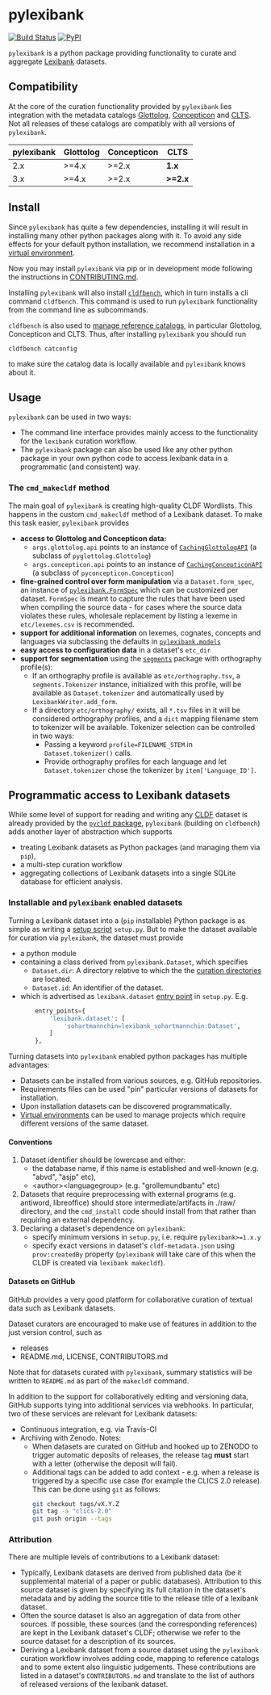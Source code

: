 # pylexibank

[![Build Status](https://github.com/lexibank/pylexibank/workflows/tests/badge.svg)](https://github.com/lexibank/pylexibank/actions?query=workflow%3Atests)
[![PyPI](https://img.shields.io/pypi/v/pylexibank.svg)](https://pypi.org/project/pylexibank)

`pylexibank` is a python package providing functionality to curate and aggregate
[Lexibank](https://github.com/lexibank/lexibank) datasets.


## Compatibility

At the core of the curation functionality provided by `pylexibank` lies integration
with the metadata catalogs [Glottolog](https://glottolog.org), 
[Concepticon](https://concepticon.clld.org) and [CLTS](https://clts.clld.org).
Not all releases of these catalogs are compatibly with all versions of 
`pylexibank`.

pylexibank | Glottolog | Concepticon | CLTS
--- | --- | --- | ---
2.x | \>=4.x | \>=2.x | **1.x**
3.x | \>=4.x | \>=2.x | **\>=2.x**


## Install

Since `pylexibank` has quite a few dependencies, installing it will result in installing
many other python packages along with it. To avoid any side effects for your default
python installation, we recommend installation in a
[virtual environment](https://virtualenv.pypa.io/en/stable/).

Now you may install `pylexibank` via pip or in development mode following the instructions
in [CONTRIBUTING.md](CONTRIBUTING.md).

Installing `pylexibank` will also install [`cldfbench`](https://github.com/cldf/cldfbench), which in turn installs a cli command `cldfbench`. This command is used
to run `pylexibank` functionality from the command line as subcommands.

`cldfbench` is also used to [manage reference catalogs](https://github.com/cldf/cldfbench/#catalogs), in particular Glottolog,
Concepticon and CLTS. Thus, after installing `pylexibank` you should run
```shell script
cldfbench catconfig
```
to make sure the catalog data is locally available and `pylexibank` knows about it.


## Usage

`pylexibank` can be used in two ways:
- The command line interface provides mainly access to the functionality for the `lexibank`
  curation workflow.
- The `pylexibank` package can also be used like any other python package in your own
  python code to access lexibank data in a programmatic (and consistent) way.


### The `cmd_makecldf` method

The main goal of `pylexibank` is creating high-quality CLDF Wordlists. This
happens in the custom `cmd_makecldf` method of a Lexibank dataset. To make this task
easier, `pylexibank` provides
- **access to Glottolog and Concepticon data:**
  - `args.glottolog.api` points to an instance of [`CachingGlottologAPI`](https://github.com/cldf/cldfbench/blob/f373855e3b9cde029578e77c26136f0df26a82fa/src/cldfbench/catalogs.py#L10-L40) (a subclass of `pyglottolog.Glottolog`)
  - `args.concepticon.api` points to an instance of [`CachingConcepticonAPI`](https://github.com/cldf/cldfbench/blob/f373855e3b9cde029578e77c26136f0df26a82fa/src/cldfbench/catalogs.py#L48-L51) (a subclass of `pyconcepticon.Concepticon`)
- **fine-grained control over form manipulation** via a `Dataset.form_spec`, an instance
  of [`pylexibank.FormSpec`](src/pylexibank/forms.py) which can be customized per
  dataset. `FormSpec` is meant to capture the rules that have been used when compiling
  the source data - for cases where the source data violates these rules, wholesale
  replacement by listing a lexeme in `etc/lexemes.csv` is recommended.
- **support for additional information** on lexemes, cognates, concepts and languages via
  subclassing the defaults in [`pylexibank.models`](src/pylexibank/models.py)
- **easy access to configuration data** in a dataset's `etc_dir`
- **support for segmentation** using the [`segments`](https:pypi.org/project/segments)
  package with orthography profile(s):
  - If an orthography profile is available as `etc/orthography.tsv`, a `segments.Tokenizer`
    instance, initialized with this profile, will be available as `Dataset.tokenizer`
    and automatically used by `LexibankWriter.add_form`.
  - If a directory `etc/orthography/` exists, all `*.tsv` files in it will be considered
    orthography profiles, and a `dict` mapping filename stem to tokenizer will be available. Tokenizer
    selection can be controlled in two ways:
    - Passing a keyword `profile=FILENAME_STEM` in `Dataset.tokenizer()` calls.
    - Provide orthography profiles for each language and let `Dataset.tokenizer`
      chose the tokenizer by `item['Language_ID']`.


## Programmatic access to Lexibank datasets

While some level of support for reading and writing any [CLDF](https://cldf.clld.org) dataset is already provided by the [`pycldf` package](https://pypi.org/projects/pycldf), `pylexibank` (building on `cldfbench`) adds another layer of abstraction which supports 
- treating Lexibank datasets as Python packages (and managing them via `pip`),
- a multi-step curation workflow
- aggregating collections of Lexibank datasets into a single SQLite database for efficient analysis.


### Installable and `pylexibank` enabled datasets

Turning a Lexibank dataset into a (`pip` installable) Python package is as simple as writing a [setup script](https://docs.python.org/3/distutils/setupscript.html) `setup.py`.
But to make the dataset available for curation via `pylexibank`, the dataset must provide 
- a python module 
- containing a class derived from `pylexibank.Dataset`, which specifies
  - `Dataset.dir`: A directory relative to which the the [curation directories](dataset.md) are located.
  - `Dataset.id`: An identifier of the dataset.
- which is advertised as `lexibank.dataset` [entry point](https://packaging.python.org/specifications/entry-points/) in `setup.py`. E.g.
  ```python
      entry_points={
          'lexibank.dataset': [
              'sohartmannchin=lexibank_sohartmannchin:Dataset',
          ]
      },
  ```

Turning datasets into `pylexibank` enabled python packages has multiple advantages:
- Datasets can be installed from various sources, e.g. GitHub repositories.
- Requirements files can be used "pin" particular versions of datasets for installation.
- Upon installation datasets can be discovered programmatically.
- [Virtual environments](https://virtualenv.pypa.io/en/latest/) can be used to manage projects which require different versions of the same dataset.


#### Conventions

1. Dataset identifier should be lowercase and either:
   - the database name, if this name is established and well-known (e.g. "abvd", "asjp" etc),
   - \<author\>\<languagegroup\> (e.g. "grollemundbantu" etc)
2. Datasets that require preprocessing with external programs (e.g. antiword, libreoffice) should store intermediate/artifacts in ./raw/ directory, and the `cmd_install` code should install from that rather than requiring an external dependency.
3. Declaring a dataset's dependence on `pylexibank`:
   - specify minimum versions in `setup.py`, i.e. require `pylexibank>=1.x.y`
   - specify exact versions in dataset's `cldf-metadata.json` using `prov:createdBy` property (`pylexibank` will take care of this when the CLDF is created via `lexibank makecldf`).


#### Datasets on GitHub

GitHub provides a very good platform for collaborative curation of textual data
such as Lexibank datasets.

Dataset curators are encouraged to make use of features in addition to the just version control, such as
- releases
- README.md, LICENSE, CONTRIBUTORS.md

Note that for datasets curated with `pylexibank`, summary statistics will be written to `README.md` as part of the `makecldf` command.

In addition to the support for collaboratively editing and versioning data, GitHub supports tying into additional services via webhooks. In particular, two of these services are relevant for Lexibank datasets:

- Continuous integration, e.g. via Travis-CI
- Archiving with Zenodo. Notes:
  - When datasets are curated on GitHub and hooked up to ZENODO to trigger automatic deposits of releases, the release tag **must** start with a letter (otherwise the deposit will fail).
  - Additional tags can be added to add context - e.g. when a release is triggered by a specific use case (for example the CLICS 2.0 release). This can be done using `git` as follows:
    ```bash
    git checkout tags/vX.Y.Z
    git tag -a "clics-2.0"
    git push origin --tags
    ```


### Attribution

There are multiple levels of contributions to a Lexibank dataset:
- Typically, Lexibank datasets are derived from published data (be it supplemental material of a paper or public databases). Attribution to this source dataset is given by specifying its full citation in the dataset's metadata and by adding the source title to the release title of a lexibank dataset.
- Often the source dataset is also an aggregation of data from other sources. If possible, these sources (and the corresponding references) are kept in the Lexibank dataset's CLDF; otherwise we refer to the source dataset for a description of its sources.
- Deriving a Lexibank dataset from a source dataset using the `pylexibank` curation workflow involves adding code, mapping to reference catalogs and to some extent also linguistic judgements. These contributions are listed in a dataset's `CONTRIBUTORS.md` and translate to the list of authors of released versions of the lexibank dataset.
